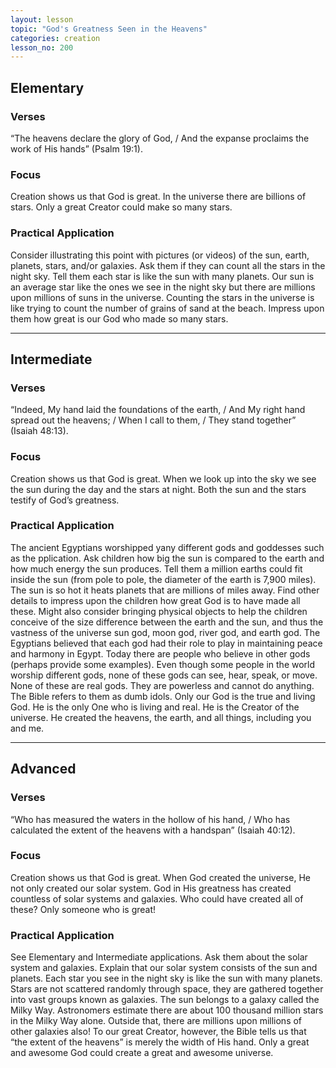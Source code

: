 ```yaml
---
layout: lesson
topic: "God's Greatness Seen in the Heavens"
categories: creation
lesson_no: 200
---
```


## Elementary

### Verses
“The heavens declare the glory of God, / And the expanse proclaims the work of His 
hands” (Psalm 19:1). 

### Focus
Creation shows us that God is great. In the universe there are billions of stars. Only a 
great Creator could make so many stars.

### Practical Application
Consider illustrating this point with pictures (or videos) of the sun, earth, planets, stars, and/or galaxies. Ask them if they can count all the stars in the night sky. Tell them each star is like the sun with many planets. Our sun is an average star like the ones we see in the night sky but there are millions upon millions of suns in the universe. Counting the stars in the universe is like trying to count the number of grains of sand at the beach. Impress upon them how great is our God who made so many stars. 
- - -
## Intermediate

### Verses
“Indeed, My hand laid the foundations of the earth, / And My right hand spread out the heavens; / When I call to them, / They stand together” (Isaiah 48:13).

### Focus
Creation shows us that God is great. When we look up into the sky we see the sun during 
the day and the stars at night. Both the sun and the stars testify of God’s greatness.

### Practical Application

The ancient Egyptians worshipped yany different gods and goddesses such as the pplication. Ask children how big the sun is compared to the 
earth and how much energy the sun produces. Tell them a million earths could fit inside the sun 
(from pole to pole, the diameter of the earth is 7,900 miles). The sun is so hot it heats planets that
are millions of miles away. Find other details to impress upon the children how great God is to have 
made all these. Might also consider bringing physical objects to help the children conceive of the size difference between the earth and the sun, and thus the vastness of the universe sun god, moon god, river god, and earth god. The Egyptians believed that each god had their role to play in maintaining peace and harmony in Egypt. Today there are people who believe in other gods (perhaps provide some examples). Even though some people in the world worship different gods, none of these gods can see, hear, speak, or move. None of these are real gods. They are powerless and cannot do anything. The Bible refers to them as dumb idols. Only our God is the true and living God. He is the only One who is living and real. He is the Creator of the universe. He created the heavens, the earth, and all things, including you and me. 
- - -

## Advanced

### Verses
“Who has measured the waters in the hollow of his hand, / Who has calculated the extent of the heavens with a handspan” (Isaiah 40:12).

### Focus
Creation shows us that God is great. When God created the universe, He not only
created our solar system. God in His greatness has created countless of solar 
systems and galaxies. Who could have created all of these? Only someone who is great! 

### Practical Application
See Elementary and Intermediate applications. Ask them about the solar system and galaxies. Explain that our solar system consists of the sun and planets. Each star you see in the night sky is like the sun with many planets. Stars are not scattered randomly through space, they are gathered together into vast groups known as galaxies. The sun belongs to a galaxy called the Milky Way. Astronomers estimate there are about 100 thousand million stars in the Milky Way 
alone. Outside that, there are millions upon millions of other galaxies also! To our great Creator, however, the Bible tells us that “the extent of the heavens” is merely the width of His hand. Only a great and awesome God could create a great and awesome universe.

